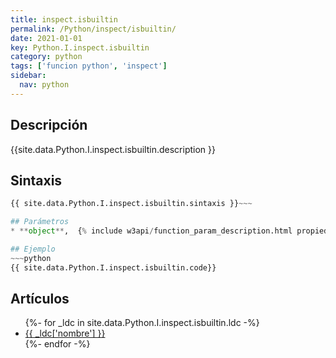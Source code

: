 ```yaml
---
title: inspect.isbuiltin
permalink: /Python/inspect/isbuiltin/
date: 2021-01-01
key: Python.I.inspect.isbuiltin
category: python
tags: ['funcion python', 'inspect']
sidebar: 
  nav: python
---
```


## Descripción
{{site.data.Python.I.inspect.isbuiltin.description }}

## Sintaxis
~~~python
{{ site.data.Python.I.inspect.isbuiltin.sintaxis }}~~~

## Parámetros
* **object**,  {% include w3api/function_param_description.html propiedad=site.data.Python.I.inspect.isbuiltin valor="object" %}

## Ejemplo
~~~python
{{ site.data.Python.I.inspect.isbuiltin.code}}
~~~

## Artículos
<ul>
{%- for _ldc in site.data.Python.I.inspect.isbuiltin.ldc -%}
   <li>
       <a href="{{_ldc['url'] }}">{{ _ldc['nombre'] }}</a>
   </li>
{%- endfor -%}
</ul>
